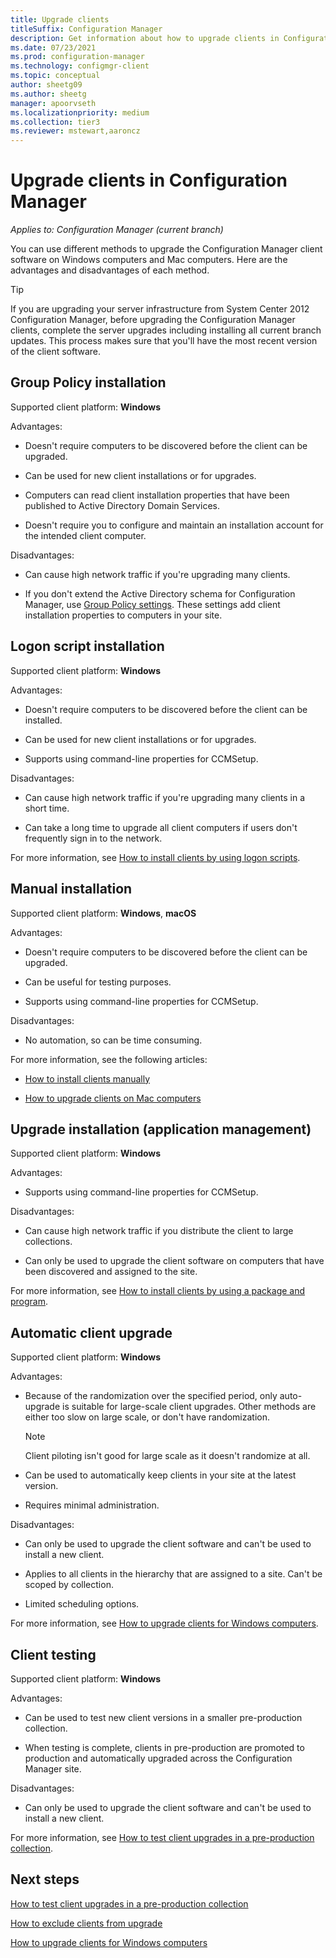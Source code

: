 ```yaml
---
title: Upgrade clients
titleSuffix: Configuration Manager
description: Get information about how to upgrade clients in Configuration Manager.
ms.date: 07/23/2021
ms.prod: configuration-manager
ms.technology: configmgr-client
ms.topic: conceptual
author: sheetg09
ms.author: sheetg
manager: apoorvseth
ms.localizationpriority: medium
ms.collection: tier3
ms.reviewer: mstewart,aaroncz 
---
```


# Upgrade clients in Configuration Manager

*Applies to: Configuration Manager (current branch)*

You can use different methods to upgrade the Configuration Manager client software on Windows computers and Mac computers. Here are the advantages and disadvantages of each method.

> [!TIP]
> If you are upgrading your server infrastructure from System Center 2012 Configuration Manager, before upgrading the Configuration Manager clients, complete the server upgrades including installing all current branch updates. This process makes sure that you'll have the most recent version of the client software.

## Group Policy installation

Supported client platform: **Windows**

Advantages:

- Doesn't require computers to be discovered before the client can be upgraded.

- Can be used for new client installations or for upgrades.

- Computers can read client installation properties that have been published to Active Directory Domain Services.

- Doesn't require you to configure and maintain an installation account for the intended client computer.

Disadvantages:

- Can cause high network traffic if you're upgrading many clients.

- If you don't extend the Active Directory schema for Configuration Manager, use [Group Policy settings](../../deploy/deploy-clients-to-windows-computers.md#BKMK_ClientGP). These settings add client installation properties to computers in your site.

## Logon script installation

Supported client platform: **Windows**

Advantages:

- Doesn't require computers to be discovered before the client can be installed.

- Can be used for new client installations or for upgrades.

- Supports using command-line properties for CCMSetup.

Disadvantages:

- Can cause high network traffic if you're upgrading many clients in a short time.

- Can take a long time to upgrade all client computers if users don't frequently sign in to the network.

For more information, see [How to install clients by using logon scripts](../../deploy/deploy-clients-to-windows-computers.md#BKMK_ClientLogonScript).

## Manual installation

Supported client platform: **Windows**, **macOS**

Advantages:

- Doesn't require computers to be discovered before the client can be upgraded.

- Can be useful for testing purposes.

- Supports using command-line properties for CCMSetup.

Disadvantages:

- No automation, so can be time consuming.

For more information, see the following articles:

- [How to install clients manually](../../deploy/deploy-clients-to-windows-computers.md#BKMK_Manual)

- [How to upgrade clients on Mac computers](upgrade-clients-on-mac-computers.md)

## Upgrade installation (application management)

Supported client platform: **Windows**

Advantages:

- Supports using command-line properties for CCMSetup.

Disadvantages:

- Can cause high network traffic if you distribute the client to large collections.

- Can only be used to upgrade the client software on computers that have been discovered and assigned to the site.

For more information, see [How to install clients by using a package and program](../../deploy/deploy-clients-to-windows-computers.md#BKMK_ClientApp).

## Automatic client upgrade

Supported client platform: **Windows**

Advantages:

- Because of the randomization over the specified period, only auto-upgrade is suitable for large-scale client upgrades. Other methods are either too slow on large scale, or don't have randomization.

  > [!NOTE]
  > Client piloting isn't good for large scale as it doesn't randomize at all.

- Can be used to automatically keep clients in your site at the latest version.

- Requires minimal administration.

Disadvantages:

- Can only be used to upgrade the client software and can't be used to install a new client.

- Applies to all clients in the hierarchy that are assigned to a site. Can't be scoped by collection.

- Limited scheduling options.

For more information, see [How to upgrade clients for Windows computers](upgrade-clients-for-windows-computers.md).

## Client testing

Supported client platform: **Windows**

Advantages:

- Can be used to test new client versions in a smaller pre-production collection.

- When testing is complete, clients in pre-production are promoted to production and automatically upgraded across the Configuration Manager site.

Disadvantages:

- Can only be used to upgrade the client software and can't be used to install a new client.

For more information, see [How to test client upgrades in a pre-production collection](test-client-upgrades.md).

## Next steps

[How to test client upgrades in a pre-production collection](test-client-upgrades.md)

[How to exclude clients from upgrade](exclude-clients-windows.md)

[How to upgrade clients for Windows computers](upgrade-clients-for-windows-computers.md)
